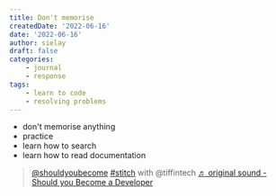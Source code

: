 ```yaml
---
title: Don't memorise
createdDate: '2022-06-16'
date: '2022-06-16'
author: sielay
draft: false
categories:
    - journal
    - response
tags:
    - learn to code
    - resolving problems
---
```


 * don't memorise anything
 * practice
 * learn how to search
 * learn how to read documentation

<blockquote class="tiktok-embed" cite="https://www.tiktok.com/@shouldyoubecome/video/7109821308476722438" data-video-id="7109821308476722438" style="max-width: 605px;min-width: 325px;" > <section> <a target="_blank" title="@shouldyoubecome" href="https://www.tiktok.com/@shouldyoubecome">@shouldyoubecome</a> <a title="stitch" target="_blank" href="https://www.tiktok.com/tag/stitch">#stitch</a> with @tiffintech <a target="_blank" title="♬ original sound - Should you Become a Developer" href="https://www.tiktok.com/music/original-sound-7109821297332423430">♬ original sound - Should you Become a Developer</a> </section> </blockquote> <script async src="https://www.tiktok.com/embed.js"></script>